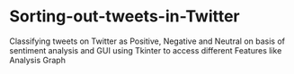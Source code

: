 # Sorting-out-tweets-in-Twitter
Classifying tweets on Twitter as Positive, Negative and Neutral on basis of sentiment analysis and GUI using Tkinter to access different Features like Analysis Graph
